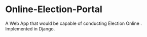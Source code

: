 # Online-Election-Portal
A Web App that would be capable of conducting Election Online . Implemented in Django.
